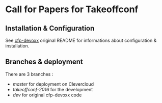 # Call for Papers for Takeoffconf

## Installation & Configuration

See [cfp-devoxx](https://github.com/nicmarti/cfp-devoxx/blob/dev/README.md) original README for informations about configuration & installation.

## Branches & deployment

There are 3 branches :

 - *master* for deployment on Clevercloud
 - *takeoffconf-2016* for the development
 - *dev* for original cfp-devoxx code
